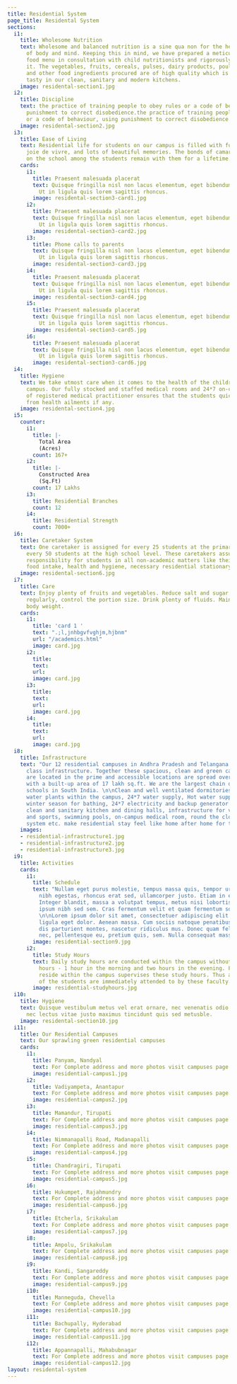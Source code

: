 ```yaml
---
title: Residential System
page_title: Residental System
sections:
  i1:
    title: Wholesome Nutrition
    text: Wholesome and balanced nutrition is a sine qua non for the healthy growth
      of body and mind. Keeping this in mind, we have prepared a meticulously planned
      food menu in consultation with child nutritionists and rigorously adhere to
      it. The vegetables, fruits, cereals, pulses, dairy products, poultry products
      and other food ingredients procured are of high quality which is then cooked
      tasty in our clean, sanitary and modern kitchens.
    image: residental-section1.jpg
  i2:
    title: Discipline
    text: the practice of training people to obey rules or a code of behaviour, using
      punishment to correct disobedience.the practice of training people to obey rules
      or a code of behaviour, using punishment to correct disobedience.
    image: residental-section2.jpg
  i3:
    title: Ease of Living
    text: Residential life for students on our campus is filled with fun, friendships,
      joie de vivre, and lots of beautiful memories. The bonds of camaraderie developed
      on the school among the students remain with them for a lifetime.
    cards:
      i1:
        title: Praesent malesuada placerat
        text: Quisque fringilla nisl non lacus elementum, eget bibendum orci ornare.
          Ut in ligula quis lorem sagittis rhoncus.
        image: residental-section3-card1.jpg
      i2:
        title: Praesent malesuada placerat
        text: Quisque fringilla nisl non lacus elementum, eget bibendum orci ornare.
          Ut in ligula quis lorem sagittis rhoncus.
        image: residental-section3-card2.jpg
      i3:
        title: Phone calls to parents
        text: Quisque fringilla nisl non lacus elementum, eget bibendum orci ornare.
          Ut in ligula quis lorem sagittis rhoncus.
        image: residental-section3-card3.jpg
      i4:
        title: Praesent malesuada placerat
        text: Quisque fringilla nisl non lacus elementum, eget bibendum orci ornare.
          Ut in ligula quis lorem sagittis rhoncus.
        image: residental-section3-card4.jpg
      i5:
        title: Praesent malesuada placerat
        text: Quisque fringilla nisl non lacus elementum, eget bibendum orci ornare.
          Ut in ligula quis lorem sagittis rhoncus.
        image: residental-section3-card5.jpg
      i6:
        title: Praesent malesuada placerat
        text: Quisque fringilla nisl non lacus elementum, eget bibendum orci ornare.
          Ut in ligula quis lorem sagittis rhoncus.
        image: residental-section3-card6.jpg
  i4:
    title: Hygiene
    text: We take utmost care when it comes to the health of the children within the
      campus. Our fully stocked and staffed medical rooms and 24*7 on-call availability
      of registered medical practitioner ensures that the students quickly recover
      from health ailments if any.
    image: residental-section4.jpg
  i5:
    counter:
      i1:
        title: |-
          Total Area
          (Acres)
        count: 167+
      i2:
        title: |-
          Constructed Area
          (Sq.Ft)
        count: 17 Lakhs
      i3:
        title: Residential Branches
        count: 12
      i4:
        title: Residential Strength
        count: 7000+
  i6:
    title: Caretaker System
    text: One caretaker is assigned for every 25 students at the primary level and
      every 50 students at the high school level. These caretakers assume the complete
      responsibility for students in all non-academic matters like their daily schedule,
      food intake, health and hygiene, necessary residential stationary etc.
    image: residental-section6.jpg
  i7:
    title: Care
    text: Enjoy plenty of fruits and vegetables. Reduce salt and sugar intake. Eat
      regularly, control the portion size. Drink plenty of fluids. Maintain a healthy
      body weight.
    cards:
      i1:
        title: 'card 1 '
        text: ".;l,jnhbgvfvghjm,hjbnm"
        url: "/academics.html"
        image: card.jpg
      i2:
        title: 
        text: 
        url: 
        image: card.jpg
      i3:
        title: 
        text: 
        url: 
        image: card.jpg
      i4:
        title: 
        text: 
        url: 
        image: card.jpg
  i8:
    title: Infrastructure
    text: "Our 12 residential campuses in Andhra Pradesh and Telangana have best in
      class infrastructure. Together these spacious, clean and green campuses which
      are located in the prime and accessible locations are spread over 167 acres
      with a built-up area of 17 lakh sq.ft. We are the largest chain of residential
      schools in South India. \n\nClean and well ventilated dormitories, mineral drinking
      water plants within the campus, 24*7 water supply, Hot water supply during the
      winter season for bathing, 24*7 electricity and backup generator power supply,
      clean and sanitary kitchen and dining halls, infrastructure for various games
      and sports, swimming pools, on-campus medical room, round the clock security
      system etc. make residential stay feel like home after home for the students."
    images:
    - residential-infrastructure1.jpg
    - residential-infrastructure2.jpg
    - residential-infrastructure3.jpg
  i9:
    title: Activities
    cards:
      i1:
        title: Schedule
        text: "Nullam eget purus molestie, tempus massa quis, tempor urna. Nam nec
          nibh egestas, rhoncus erat sed, ullamcorper justo. Etiam in euismod elit.
          Integer blandit, massa a volutpat tempus, metus nisi lobortis nibh, at placerat
          ipsum nibh sed sem. Cras fermentum velit et quam fermentum sollicitudin.
          \n\nLorem ipsum dolor sit amet, consectetuer adipiscing elit. Aenean commodo
          ligula eget dolor. Aenean massa. Cum sociis natoque penatibus et magnis
          dis parturient montes, nascetur ridiculus mus. Donec quam felis, ultricies
          nec, pellentesque eu, pretium quis, sem. Nulla consequat massa quis enim."
        image: residential-section9.jpg
      i2:
        title: Study Hours
        text: Daily study hours are conducted within the campus without fail for three
          hours - 1 hour in the morning and two hours in the evening. Faculty who
          reside within the campus supervises these study hours. Thus any doubts/clarifications
          of the students are immediately attended to by these faculty.
        image: residential-studyhours.jpg
  i10:
    title: Hygiene
    text: Quisque vestibulum metus vel erat ornare, nec venenatis odio tempus. Aenean
      nec lectus vitae justo maximus tincidunt quis sed metusble.
    image: residental-section10.jpg
  i11:
    title: Our Residential Campuses
    text: Our sprawling green residential campuses
    cards:
      i1:
        title: Panyam, Nandyal
        text: For Complete address and more photos visit campuses page.
        image: residential-campus1.jpg
      i2:
        title: Vadiyampeta, Anantapur
        text: For Complete address and more photos visit campuses page.
        image: residential-campus2.jpg
      i3:
        title: Mamandur, Tirupati
        text: For Complete address and more photos visit campuses page.
        image: residential-campus3.jpg
      i4:
        title: Nimmanapalli Road, Madanapalli
        text: For Complete address and more photos visit campuses page.
        image: residential-campus4.jpg
      i5:
        title: Chandragiri, Tirupati
        text: For Complete address and more photos visit campuses page.
        image: residential-campus5.jpg
      i6:
        title: Hukumpet, Rajahmundry
        text: For Complete address and more photos visit campuses page.
        image: residential-campus6.jpg
      i7:
        title: Etcherla, Srikakulam
        text: For Complete address and more photos visit campuses page.
        image: residential-campus7.jpg
      i8:
        title: Ampolu, Srikakulam
        text: For Complete address and more photos visit campuses page.
        image: residential-campus8.jpg
      i9:
        title: Kandi, Sangareddy
        text: For Complete address and more photos visit campuses page.
        image: residential-campus9.jpg
      i10:
        title: Manneguda, Chevella
        text: For Complete address and more photos visit campuses page.
        image: residential-campus10.jpg
      i11:
        title: Bachupally, Hyderabad
        text: For Complete address and more photos visit campuses page.
        image: residential-campus11.jpg
      i12:
        title: Appannapalli, Mahabubnagar
        text: For Complete address and more photos visit campuses page.
        image: residential-campus12.jpg
layout: residental-system
---
```


